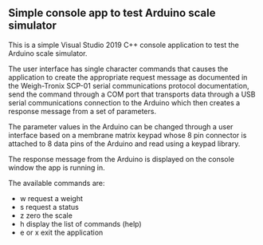 ## Simple console app to test Arduino scale simulator

This is a simple Visual Studio 2019 C++ console application to test the Arduino scale simulator.

The user interface has single character commands that causes the application to create the appropriate
request message as documented in the Weigh-Tronix SCP-01 serial communications protocol documentation,
send the command through a COM port that transports data through a USB serial communications connection
to the Arduino which then creates a response message from a set of parameters.

The parameter values in the Arduino can be changed through a user interface based on a membrane matrix keypad
whose 8 pin connector is attached to 8 data pins of the Arduino and read using a keypad library.

The response message from the Arduino is displayed on the console window the app is running in.

The available commands are:
 - w  request a weight
 - s  request a status
 - z  zero the scale
 - h  display the list of commands (help)
 - e or x  exit the application
 
 
